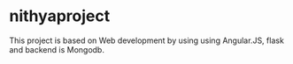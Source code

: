 # nithyaproject
This project is based on Web development by using using Angular.JS, flask and backend is Mongodb.
